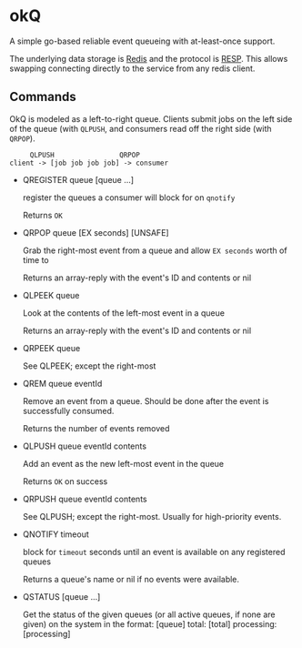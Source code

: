 okQ
=======

A simple go-based reliable event queueing with at-least-once support.

The underlying data storage is [Redis](http://redis.io) and the protocol is [RESP](http://redis.io/topics/protocol).
This allows swapping connecting directly to the service from any redis client.

Commands
--------

OkQ is modeled as a left-to-right queue. Clients submit jobs on the left
side of the queue (with `QLPUSH`, and consumers read off the right side (with
`QRPOP`).

```
     QLPUSH                QRPOP
client -> [job job job job] -> consumer
```

* QREGISTER queue [queue ...]

  register the queues a consumer will block for on `qnotify`

  Returns `OK`

* QRPOP queue [EX seconds] [UNSAFE]

  Grab the right-most event from a queue and allow `EX seconds` worth of time to

  Returns an array-reply with the event's ID and contents or nil

* QLPEEK queue

  Look at the contents of the left-most event in a queue

  Returns an array-reply with the event's ID and contents or nil

* QRPEEK queue

  See QLPEEK; except the right-most

* QREM queue eventId

  Remove an event from a queue. Should be done after the event is successfully consumed.

  Returns the number of events removed

* QLPUSH queue eventId contents

  Add an event as the new left-most event in the queue

  Returns `OK` on success

* QRPUSH queue eventId contents

  See QLPUSH; except the right-most. Usually for high-priority events.

* QNOTIFY timeout

  block for `timeout` seconds until an event is available on any registered queues

  Returns a queue's name or nil if no events were available.

* QSTATUS [queue ...]

  Get the status of the given queues (or all active queues, if none are given)
  on the system in the format: [queue] total: [total] processing: [processing]
